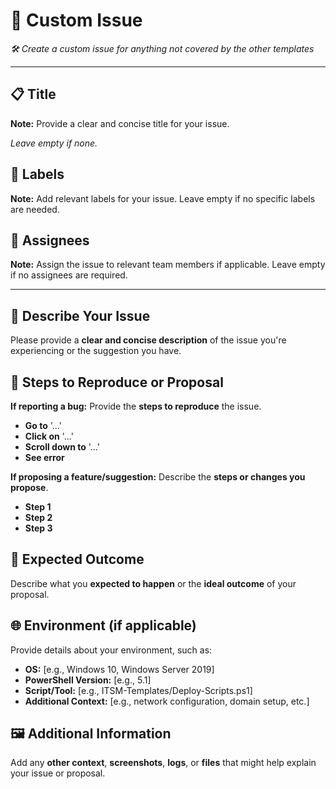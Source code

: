 <div>
  <h1>📝 Custom Issue</h1>
  <p><em>🛠️ Create a custom issue for anything not covered by the other templates</em></p>
  <hr>

  <h2>📋 Title</h2>
  <p><strong>Note:</strong> Provide a clear and concise title for your issue.</p>
  <p><em>Leave empty if none.</em></p>

  <h2>🔖 Labels</h2>
  <p><strong>Note:</strong> Add relevant labels for your issue. Leave empty if no specific labels are needed.</p>

  <h2>👥 Assignees</h2>
  <p><strong>Note:</strong> Assign the issue to relevant team members if applicable. Leave empty if no assignees are required.</p>
  <hr>

  <h2>🐛 Describe Your Issue</h2>
  <p>Please provide a <strong>clear and concise description</strong> of the issue you're experiencing or the suggestion you have.</p>

  <h2>🔄 Steps to Reproduce or Proposal</h2>
  <p><strong>If reporting a bug:</strong> Provide the <strong>steps to reproduce</strong> the issue.</p>
  <ul>
    <li><strong>Go to</strong> '...'</li>
    <li><strong>Click on</strong> '...'</li>
    <li><strong>Scroll down to</strong> '...'</li>
    <li><strong>See error</strong></li>
  </ul>
  <p><strong>If proposing a feature/suggestion:</strong> Describe the <strong>steps or changes you propose</strong>.</p>
  <ul>
    <li><strong>Step 1</strong></li>
    <li><strong>Step 2</strong></li>
    <li><strong>Step 3</strong></li>
  </ul>

  <h2>🎯 Expected Outcome</h2>
  <p>Describe what you <strong>expected to happen</strong> or the <strong>ideal outcome</strong> of your proposal.</p>

  <h2>🌐 Environment (if applicable)</h2>
  <p>Provide details about your environment, such as:</p>
  <ul>
    <li><strong>OS:</strong> [e.g., Windows 10, Windows Server 2019]</li>
    <li><strong>PowerShell Version:</strong> [e.g., 5.1]</li>
    <li><strong>Script/Tool:</strong> [e.g., ITSM-Templates/Deploy-Scripts.ps1]</li>
    <li><strong>Additional Context:</strong> [e.g., network configuration, domain setup, etc.]</li>
  </ul>

  <h2>🖼️ Additional Information</h2>
  <p>Add any <strong>other context</strong>, <strong>screenshots</strong>, <strong>logs</strong>, or <strong>files</strong> that might help explain your issue or proposal.</p>
</div>
